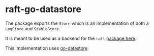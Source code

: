 raft-go-datastore
===========

The package exports the `Store` which is an implementation of both a `LogStore` and `StableStore`.

It is meant to be used as a backend for the `raft` [package
here](https://github.com/hashicorp/raft).

This implementation uses [go-datastore](https://github.com/daotl/go-datastore). 
